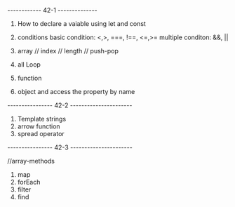 ------------      42-1   --------------

1. How to declare a vaiable using let and const

2. conditions 
   basic condition:  <,>, ===, !==, <=,>= 
   multiple conditon: &&, ||

3. array // index // length // push-pop 

4. all Loop

5. function 

6. object and access the property by name


----------------  42-2  ----------------------

1. Template strings
2. arrow function 
4. spread operator


----------------  42-3  ----------------------

//array-methods
1. map 
2. forEach
3. filter
4. find